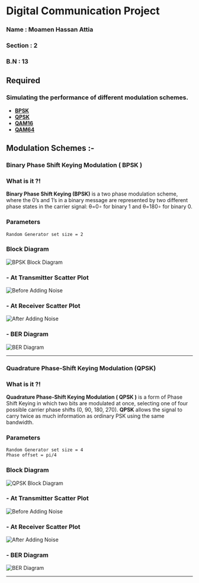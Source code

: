 # **Digital Communication Project**
### **Name** : Moamen Hassan Attia
### **Section** : 2
### **B.N** : 13

## **Required**
### Simulating the performance of different modulation schemes.
- [**BPSK**](https://github.com/MoamenAttia/Digital-Communication-Project#bpsk--binary-phase-shift-keying-modulation-)
- [**QPSK**](#quadrature-phase-shift-keying-modulation-qpsk)
- [**QAM16**](#quadrature-amplitude-modulation-qam)
- [**QAM64**](#quadrature-amplitude-modulation-qam)

## **Modulation Schemes :-**
### **Binary Phase Shift Keying Modulation ( BPSK )**
### What is it ?! 
**Binary Phase Shift Keying (BPSK)** is a two phase modulation scheme, where the 0’s and 1’s in a binary message are represented by two different phase states in the carrier signal: θ=0∘ for binary 1 and θ=180∘ for binary 0.

### Parameters
```
Random Generator set size = 2
```
### Block Diagram
![BPSK Block Diagram](https://github.com/MoamenAttia/Digital-Communication-Project/blob/master/BPSK/Figures/BPSK%20Blocks.PNG)

### - At Transmitter Scatter Plot
![Before Adding Noise](https://github.com/MoamenAttia/Digital-Communication-Project/blob/master/BPSK/Figures/Before%20Noise.PNG) 
### - At Receiver Scatter Plot
![After Adding Noise](https://github.com/MoamenAttia/Digital-Communication-Project/blob/master/BPSK/Figures/After%20Noise.PNG) 
### - BER Diagram
![BER Diagram](https://github.com/MoamenAttia/Digital-Communication-Project/blob/master/BPSK/Figures/ber%20vs%20snr.png)
___
### **Quadrature Phase-Shift Keying Modulation (QPSK)**
### What is it ?! 
**Quadrature Phase-Shift Keying Modulation ( QPSK )** is a form of Phase Shift Keying in which two bits are modulated at once, selecting one of four possible carrier phase shifts (0, 90, 180, 270). **QPSK** allows the signal to carry twice as much information as ordinary PSK using the same bandwidth.

### Parameters
```
Random Generator set size = 4
Phase offset = pi/4
```
### Block Diagram
![QPSK Block Diagram](https://github.com/MoamenAttia/Digital-Communication-Project/blob/master/QPSK/Figures/QPSK%20Blocks.PNG)

### - At Transmitter Scatter Plot
![Before Adding Noise](https://github.com/MoamenAttia/Digital-Communication-Project/blob/master/QPSK/Figures/Before%20Noise.PNG)
### - At Receiver Scatter Plot
![After Adding Noise](https://github.com/MoamenAttia/Digital-Communication-Project/blob/master/QPSK/Figures/After%20Noise.PNG)
### - BER Diagram
![BER Diagram](https://github.com/MoamenAttia/Digital-Communication-Project/blob/master/QPSK/Figures/SNR%20VS%20BER.PNG)
___
